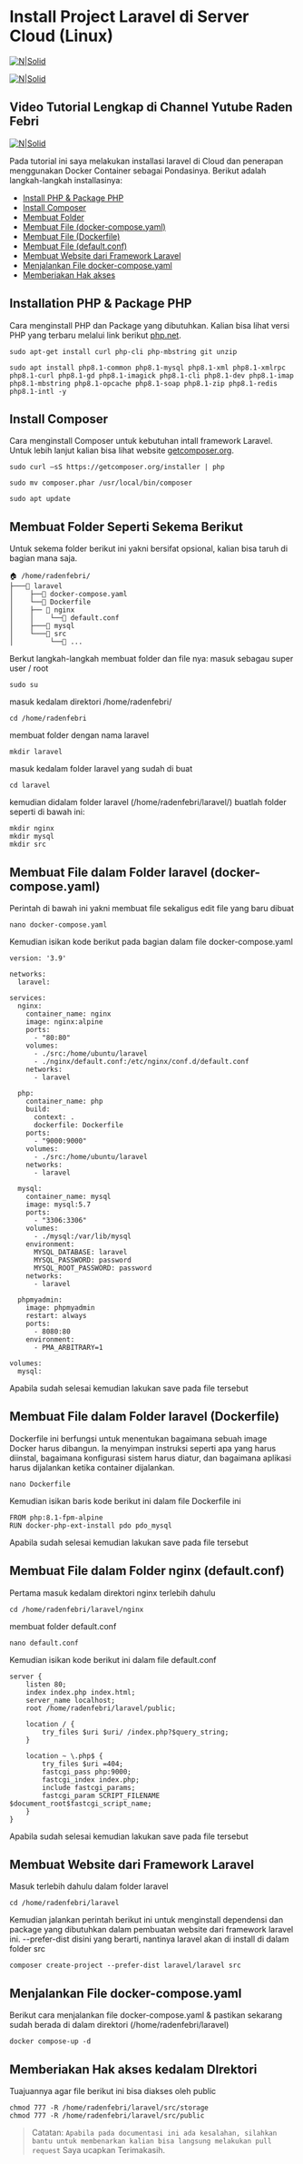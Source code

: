 # Install Project Laravel di Server Cloud (Linux)


[![N|Solid](https://img.shields.io/badge/Laravel-FF2D20?style=for-the-badge&logo=laravel&logoColor=white)](https://laravel.com/)

[![N|Solid](https://img.shields.io/badge/Linux-FCC624?style=for-the-badge&logo=linux&logoColor=black)](#)

## Video Tutorial Lengkap di Channel Yutube Raden Febri
[![N|Solid](https://img.shields.io/badge/YouTube-FF0000?style=for-the-badge&logo=youtube&logoColor=white)](https://laravel.com/)

Pada tutorial ini saya melakukan installasi laravel di Cloud dan penerapan menggunakan Docker Container sebagai Pondasinya. Berikut adalah langkah-langkah installasinya:
- [Install PHP & Package PHP](https://github.com/radenfebri/Documentation/blob/master/Install-Project-Laravel-di-Server-Cloud-(Linux).md#installation-php--package-php)
- [Install Composer](https://github.com/radenfebri/Documentation/blob/master/Install-Project-Laravel-di-Server-Cloud-(Linux).md#install-composer)
- [Membuat Folder](https://github.com/radenfebri/Documentation/blob/master/Install-Project-Laravel-di-Server-Cloud-(Linux).md#membuat-folder-seperti-sekema-berikut)
- [Membuat File (docker-compose.yaml)](https://github.com/radenfebri/Documentation/blob/master/Install-Project-Laravel-di-Server-Cloud-(Linux).md#membuat-file-dalam-folder-laravel-docker-composeyaml)
- [Membuat File (Dockerfile)](https://github.com/radenfebri/Documentation/blob/master/Install-Project-Laravel-di-Server-Cloud-(Linux).md#membuat-file-dalam-folder-laravel-dockerfile)
- [Membuat File (default.conf)](https://github.com/radenfebri/Documentation/blob/master/Install-Project-Laravel-di-Server-Cloud-(Linux).md#membuat-file-dalam-folder-nginx-defaultconf)
- [Membuat Website dari Framework Laravel](https://github.com/radenfebri/Documentation/blob/master/Install-Project-Laravel-di-Server-Cloud-(Linux).md#membuat-website-dari-framework-laravel)
- [Menjalankan File docker-compose.yaml](https://github.com/radenfebri/Documentation/blob/master/Install-Project-Laravel-di-Server-Cloud-(Linux).md#menjalankan-file-docker-composeyaml)
- [Memberiakan Hak akses](https://github.com/radenfebri/Documentation/blob/master/Install-Project-Laravel-di-Server-Cloud-(Linux).md#memberiakan-hak-akses-kedalam-direktori)

## Installation PHP & Package PHP

Cara menginstall PHP dan Package yang dibutuhkan.
Kalian bisa lihat versi PHP yang terbaru melalui link berikut [php.net](https://www.php.net/releases/8.2/en.php).


```
sudo apt-get install curl php-cli php-mbstring git unzip
```

```
sudo apt install php8.1-common php8.1-mysql php8.1-xml php8.1-xmlrpc php8.1-curl php8.1-gd php8.1-imagick php8.1-cli php8.1-dev php8.1-imap php8.1-mbstring php8.1-opcache php8.1-soap php8.1-zip php8.1-redis php8.1-intl -y
```

## Install Composer
Cara menginstall Composer untuk kebutuhan intall framework Laravel.
Untuk lebih lanjut kalian bisa lihat website [getcomposer.org](https://getcomposer.org/).

```
sudo curl –sS https://getcomposer.org/installer | php
```
```
sudo mv composer.phar /usr/local/bin/composer
```
```
sudo apt update
```

## Membuat Folder Seperti Sekema Berikut
Untuk sekema folder berikut ini yakni bersifat opsional, kalian bisa taruh di bagian mana saja.

```
🏠 /home/radenfebri/
├───📂 laravel
│    ├──📄 docker-compose.yaml
│    └──📄 Dockerfile
│    ├── 📂 nginx
│    │    └──📄 default.conf
│    ├───📂 mysql
│    └───📂 src
│         └──📄 ...
```

Berkut langkah-langkah membuat folder dan file nya:
masuk sebagau super user / root
```
sudo su
```
masuk kedalam direktori /home/radenfebri/
```
cd /home/radenfebri
```
membuat folder dengan nama laravel
```
mkdir laravel
```
masuk kedalam folder laravel yang sudah di buat
```
cd laravel
```
kemudian didalam folder laravel (/home/radenfebri/laravel/) buatlah folder seperti di bawah ini:
```
mkdir nginx
mkdir mysql
mkdir src
```
## Membuat File dalam Folder laravel (docker-compose.yaml)
Perintah di bawah ini yakni membuat file sekaligus edit file yang baru dibuat
```
nano docker-compose.yaml
```

Kemudian isikan kode berikut pada bagian dalam file docker-compose.yaml
```
version: '3.9'

networks:
  laravel:

services:
  nginx:
    container_name: nginx
    image: nginx:alpine
    ports:
      - "80:80"
    volumes:
      - ./src:/home/ubuntu/laravel
      - ./nginx/default.conf:/etc/nginx/conf.d/default.conf
    networks:
      - laravel
      
  php:
    container_name: php
    build:
      context: .
      dockerfile: Dockerfile
    ports:
      - "9000:9000"
    volumes:
      - ./src:/home/ubuntu/laravel
    networks:
      - laravel
      
  mysql:
    container_name: mysql
    image: mysql:5.7
    ports:
      - "3306:3306"
    volumes:
      - ./mysql:/var/lib/mysql
    environment:
      MYSQL_DATABASE: laravel
      MYSQL_PASSWORD: password
      MYSQL_ROOT_PASSWORD: password
    networks:
      - laravel

  phpmyadmin:
    image: phpmyadmin
    restart: always
    ports:
      - 8080:80
    environment:
      - PMA_ARBITRARY=1

volumes:
  mysql:
```
Apabila sudah selesai kemudian lakukan save pada file tersebut

## Membuat File dalam Folder laravel (Dockerfile)
Dockerfile ini berfungsi untuk menentukan bagaimana sebuah image Docker harus dibangun. Ia menyimpan instruksi seperti apa yang harus diinstal, bagaimana konfigurasi sistem harus diatur, dan bagaimana aplikasi harus dijalankan ketika container dijalankan.
```
nano Dockerfile
```
Kemudian isikan baris kode berikut ini dalam file Dockerfile ini
```
FROM php:8.1-fpm-alpine
RUN docker-php-ext-install pdo pdo_mysql
```
Apabila sudah selesai kemudian lakukan save pada file tersebut

## Membuat File dalam Folder nginx (default.conf)
Pertama masuk kedalam direktori nginx terlebih dahulu
```
cd /home/radenfebri/laravel/nginx
```
membuat folder default.conf
```
nano default.conf
```
Kemudian isikan kode berikut ini dalam file default.conf
```
server {
    listen 80;
    index index.php index.html;
    server_name localhost;
    root /home/radenfebri/laravel/public;

    location / {
        try_files $uri $uri/ /index.php?$query_string;
    }

    location ~ \.php$ {
        try_files $uri =404;
        fastcgi_pass php:9000;
        fastcgi_index index.php;
        include fastcgi_params;
        fastcgi_param SCRIPT_FILENAME $document_root$fastcgi_script_name;
    }
}
```
Apabila sudah selesai kemudian lakukan save pada file tersebut

## Membuat Website dari Framework Laravel
Masuk terlebih dahulu dalam folder laravel
```
cd /home/radenfebri/laravel
```
Kemudian jalankan perintah berikut ini untuk menginstall dependensi dan package yang dibutuhkan dalam pembuatan website dari framework laravel ini. --prefer-dist disini yang berarti, nantinya laravel akan di install di dalam folder src
```
composer create-project --prefer-dist laravel/laravel src
```
## Menjalankan File docker-compose.yaml
Berikut cara menjalankan file docker-compose.yaml & pastikan sekarang sudah berada di dalam direktori (/home/radenfebri/laravel)
```
docker compose-up -d
```
## Memberiakan Hak akses kedalam DIrektori
Tuajuannya agar file berikut ini bisa diakses oleh public
```
chmod 777 -R /home/radenfebri/laravel/src/storage
chmod 777 -R /home/radenfebri/laravel/src/public
```

> Catatan: `Apabila pada documentasi ini ada kesalahan, silahkan bantu untuk membenarkan kalian bisa langsung melakukan pull request` Saya ucapkan Terimakasih.

